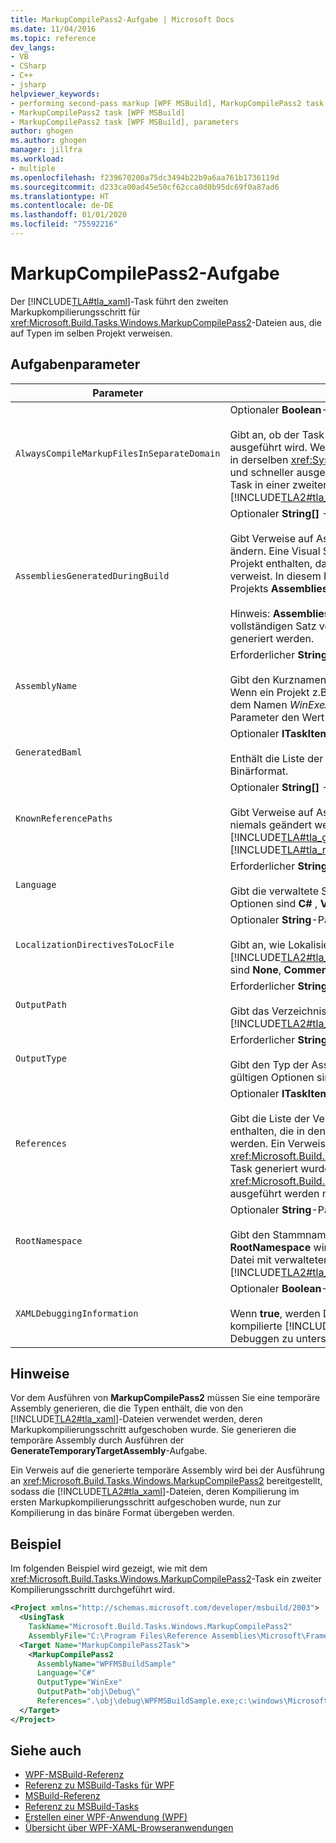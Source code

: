 ```yaml
---
title: MarkupCompilePass2-Aufgabe | Microsoft Docs
ms.date: 11/04/2016
ms.topic: reference
dev_langs:
- VB
- CSharp
- C++
- jsharp
helpviewer_keywords:
- performing second-pass markup [WPF MSBuild], MarkupCompilePass2 task
- MarkupCompilePass2 task [WPF MSBuild]
- MarkupCompilePass2 task [WPF MSBuild], parameters
author: ghogen
ms.author: ghogen
manager: jillfra
ms.workload:
- multiple
ms.openlocfilehash: f239670200a75dc3494b22b9a6aa761b1736119d
ms.sourcegitcommit: d233ca00ad45e50cf62cca0d0b95dc69f0a87ad6
ms.translationtype: HT
ms.contentlocale: de-DE
ms.lasthandoff: 01/01/2020
ms.locfileid: "75592216"
---
```

# <a name="markupcompilepass2-task"></a>MarkupCompilePass2-Aufgabe

Der [!INCLUDE[TLA#tla_xaml](../msbuild/includes/tlasharptla_xaml_md.md)]-Task führt den zweiten Markupkompilierungsschritt für <xref:Microsoft.Build.Tasks.Windows.MarkupCompilePass2>-Dateien aus, die auf Typen im selben Projekt verweisen.

## <a name="task-parameters"></a>Aufgabenparameter

| Parameter | Beschreibung |
| - | - |
| `AlwaysCompileMarkupFilesInSeparateDomain` | Optionaler **Boolean**-Parameter.<br /><br /> Gibt an, ob der Task in einer separaten <xref:System.AppDomain> ausgeführt wird. Wenn dieser Parameter **FALSE** zurückgibt, wird der Task in derselben <xref:System.AppDomain> wie [!INCLUDE[TLA#tla_msbuild](../msbuild/includes/tlasharptla_msbuild_md.md)] und schneller ausgeführt. Wenn der Parameter **TRUE** zurückgibt, wird der Task in einer zweiten <xref:System.AppDomain>, die von [!INCLUDE[TLA2#tla_msbuild](../msbuild/includes/tla2sharptla_msbuild_md.md)] isoliert ist, und langsamer ausgeführt. |
| `AssembliesGeneratedDuringBuild` | Optionaler **String[]** -Parameter.<br /><br /> Gibt Verweise auf Assemblys an, die sich während des Buildprozesses ändern. Eine Visual Studio-Projektmappe kann möglicherweise ein Projekt enthalten, das auf die kompilierte Ausgabe eines anderen Projekts verweist. In diesem Fall kann die kompilierte Ausgabe des zweiten Projekts **AssembliesGeneratedDuringBuild** hinzugefügt werden.<br /><br /> Hinweis: **AssembliesGeneratedDuringBuild** muss Verweise auf den vollständigen Satz von Assemblys enthalten, die von einer Projektmappe generiert werden. |
| `AssemblyName` | Erforderlicher **String**-Parameter.<br /><br /> Gibt den Kurznamen der Assembly an, die für ein Projekt generiert wird. Wenn ein Projekt z.B. eine ausführbare [!INCLUDE[TLA#tla_win](../msbuild/includes/tlasharptla_win_md.md)]-Datei mit dem Namen *WinExeAssembly.exe* generiert, hat der **AssemblyName**-Parameter den Wert **WinExeAssembly**. |
| `GeneratedBaml` | Optionaler **ITaskItem[]** -Ausgabeparameter.<br /><br /> Enthält die Liste der generierten Dateien im [!INCLUDE[TLA2#tla_xaml](../msbuild/includes/tla2sharptla_xaml_md.md)]-Binärformat. |
| `KnownReferencePaths` | Optionaler **String[]** -Parameter.<br /><br /> Gibt Verweise auf Assemblys an, die während des Buildprozesses niemals geändert werden. Enthält Assemblys, die in einem [!INCLUDE[TLA#tla_gac](../msbuild/includes/tlasharptla_gac_md.md)] gespeichert sind, in einem [!INCLUDE[TLA#tla_netframewk](../misc/includes/tlasharptla_netframewk_md.md)]-Installationsverzeichnis usw. |
| `Language` | Erforderlicher **String**-Parameter.<br /><br /> Gibt die verwaltete Sprache an, die der Compiler unterstützt. Die gültigen Optionen sind **C#** , **VB**, **JScript** und **C++** . |
| `LocalizationDirectivesToLocFile` | Optionaler **String**-Parameter.<br /><br /> Gibt an, wie Lokalisierungsinformationen für jede Quell-[!INCLUDE[TLA2#tla_xaml](../msbuild/includes/tla2sharptla_xaml_md.md)]-Datei generiert werden. Die gültigen Optionen sind **None**, **CommentsOnly** und **All**. |
| `OutputPath` | Erforderlicher **String**-Parameter.<br /><br /> Gibt das Verzeichnis an, in dem die generierten [!INCLUDE[TLA2#tla_xaml](../msbuild/includes/tla2sharptla_xaml_md.md)]-Binärformatdateien generiert werden. |
| `OutputType` | Erforderlicher **String**-Parameter.<br /><br /> Gibt den Typ der Assembly an, die von einem Projekt generiert wird. Die gültigen Optionen sind **winexe**, **wxe**, **library** und **netmodule**. |
| `References` | Optionaler **ITaskItem[]** -Parameter.<br /><br /> Gibt die Liste der Verweise aus Dateien auf Assemblys an, die die Typen enthalten, die in den [!INCLUDE[TLA2#tla_xaml](../msbuild/includes/tla2sharptla_xaml_md.md)]-Dateien verwendet werden. Ein Verweis zeigt auf die Assembly, die vom <xref:Microsoft.Build.Tasks.Windows.GenerateTemporaryTargetAssembly>-Task generiert wurde, der vor dem <xref:Microsoft.Build.Tasks.Windows.MarkupCompilePass2>-Task ausgeführt werden muss. |
| `RootNamespace` | Optionaler **String**-Parameter.<br /><br /> Gibt den Stammnamespace für Klassen innerhalb des Projekts an. **RootNamespace** wird auch als Standardnamespace für eine generierte Datei mit verwaltetem Code verwendet, wenn die entsprechende [!INCLUDE[TLA2#tla_xaml](../msbuild/includes/tla2sharptla_xaml_md.md)]-Datei nicht das `x:Class`-Attribut enthält. |
| `XAMLDebuggingInformation` | Optionaler **Boolean**-Parameter.<br /><br /> Wenn **true**, werden Diagnoseinformationen generiert und in die kompilierte [!INCLUDE[TLA2#tla_xaml](../msbuild/includes/tla2sharptla_xaml_md.md)]-Datei einbezogen, um das Debuggen zu unterstützen. |

## <a name="remarks"></a>Hinweise

Vor dem Ausführen von **MarkupCompilePass2** müssen Sie eine temporäre Assembly generieren, die die Typen enthält, die von den [!INCLUDE[TLA2#tla_xaml](../msbuild/includes/tla2sharptla_xaml_md.md)]-Dateien verwendet werden, deren Markupkompilierungsschritt aufgeschoben wurde. Sie generieren die temporäre Assembly durch Ausführen der **GenerateTemporaryTargetAssembly**-Aufgabe.

Ein Verweis auf die generierte temporäre Assembly wird bei der Ausführung an <xref:Microsoft.Build.Tasks.Windows.MarkupCompilePass2> bereitgestellt, sodass die [!INCLUDE[TLA2#tla_xaml](../msbuild/includes/tla2sharptla_xaml_md.md)]-Dateien, deren Kompilierung im ersten Markupkompilierungsschritt aufgeschoben wurde, nun zur Kompilierung in das binäre Format übergeben werden.

## <a name="example"></a>Beispiel

Im folgenden Beispiel wird gezeigt, wie mit dem <xref:Microsoft.Build.Tasks.Windows.MarkupCompilePass2>-Task ein zweiter Kompilierungsschritt durchgeführt wird.

```xml
<Project xmlns="http://schemas.microsoft.com/developer/msbuild/2003">
  <UsingTask
    TaskName="Microsoft.Build.Tasks.Windows.MarkupCompilePass2"
    AssemblyFile="C:\Program Files\Reference Assemblies\Microsoft\Framework\v3.0\PresentationBuildTasks.dll" />
  <Target Name="MarkupCompilePass2Task">
    <MarkupCompilePass2
      AssemblyName="WPFMSBuildSample"
      Language="C#"
      OutputType="WinExe"
      OutputPath="obj\Debug\"
      References=".\obj\debug\WPFMSBuildSample.exe;c:\windows\Microsoft.net\Framework\v2.0.50727\System.dll;C:\Program Files\Reference Assemblies\Microsoft\WinFx\v3.0\PresentationCore.dll;C:\Program Files\Reference Assemblies\Microsoft\WinFx\v3.0\PresentationFramework.dll;C:\Program Files\Reference Assemblies\Microsoft\WinFx\v3.0\WindowsBase.dll" />
  </Target>
</Project>
```

## <a name="see-also"></a>Siehe auch

- [WPF-MSBuild-Referenz](../msbuild/wpf-msbuild-reference.md)
- [Referenz zu MSBuild-Tasks für WPF](../msbuild/wpf-msbuild-task-reference.md)
- [MSBuild-Referenz](../msbuild/msbuild-reference.md)
- [Referenz zu MSBuild-Tasks](../msbuild/msbuild-task-reference.md)
- [Erstellen einer WPF-Anwendung (WPF)](/dotnet/framework/wpf/app-development/building-a-wpf-application-wpf)
- [Übersicht über WPF-XAML-Browseranwendungen](/dotnet/framework/wpf/app-development/wpf-xaml-browser-applications-overview)
